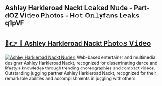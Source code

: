 ## Ashley Harkleroad Nackt L𝚎a𝚔ed N𝚞𝚍e - Part-dOZ Vi𝚍𝚎o P𝚑𝚘tos - H𝚘𝚝 O𝚗𝚕yf𝚊ns L𝚎a𝚔s q1pVF

# <h2><a href="http://kf69j7g.oniu.top/?m=Ashley+Harkleroad+Nackt">🔗👉 🔴 Ashley Harkleroad Nackt P𝚑ot𝚘𝚜 V𝚒d𝚎o</a></h2>

[![Ashley Harkleroad Nackt Nu𝚍e𝚜](https://i.imgur.com/0qMVB7G.gif)](http://kf69j7g.oniu.top/?m=Ashley+Harkleroad+Nackt)
Web-based entertainer and multimedia designer Ashley Harkleroad Nackt, recognized for disseminating dance and lifestyle knowledge through trending choreographies and compact videos. Outstanding juggling partner Ashley Harkleroad Nackt, recognized for their remarkable abilities and accomplishments in juggling with others.  
